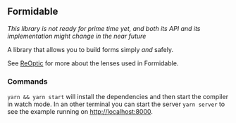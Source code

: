 ## Formidable

_This library is not ready for prime time yet, and both its API and its implementation might change in the near future_

A library that allows you to build forms simply _and_ safely.

See [ReOptic](https://github.com/scoville/re-optic) for more about the lenses used in Formidable.

### Commands

`yarn && yarn start` will install the dependencies and then start the compiler in watch mode. In an other terminal you can start the server `yarn server` to see the example running on [http://localhost:8000](http://localhost:8000).
